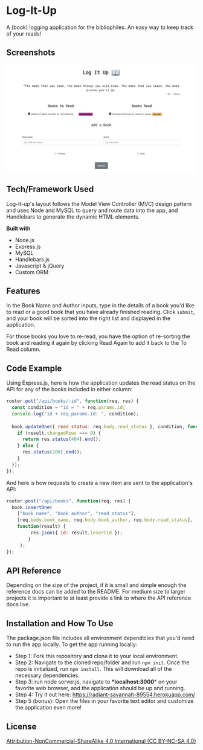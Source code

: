 # Log-It-Up

A (book) logging application for the bibliophiles. An easy way to keep track of your reads!

## Screenshots

![log-it-up-ss](public/assets/img/log-it-up-ss.png?raw=true "Log It Up UI")

## Tech/Framework Used

Log-It-up's layout follows the Model View Controller (MVC) design pattern and uses Node and MySQL to query and route data into the app, and Handlebars to generate the dynamic HTML elements.



**Built with**

- Node.js
- Express.js
- MySQL
- Handlebars.js
- Javascript & jQuery
- Custom ORM

## Features

In the Book Name and Author inputs, type in the details of a book you'd like to read or a good book that you have already finished reading. Click `submit`, and your book will be sorted into the right list and displayed in the application.

For those books you love to re-read,  you have the option of re-sorting the book and reading it again by clicking Read Again to add it back to the To Read column.

## Code Example

Using Express.js, here is how the application updates the read status on the API for any of the books included in either column:

```javascript
router.put("/api/books/:id", function(req, res) {
  const condition = "id = " + req.params.id;
  console.log("id + req.params.id: ", condition);

  book.updateOne({ read_status: req.body.read_status }, condition, function(result) {
    if (result.changedRows === 0) {
      return res.status(404).end();
    } else {
      res.status(200).end();
    }
  });
});
```


And here is how requests to create a new item are sent to the application's API:

```javascript
router.post("/api/books", function(req, res) {
  book.insertOne(
  	["book_name", "book_author", "read_status"], 
  	[req.body.book_name, req.body.book_author, req.body.read_status], 
  	function(result) {
   	 	 res.json({ id: result.insertId });
     	}
     );
});
```


## API Reference

Depending on the size of the project, if it is small and simple enough the reference docs can be added to the README. For medium size to larger projects it is important to at least provide a link to where the API reference docs live.

## Installation and How To Use

The package.json file includes all environment dependicies that you'd need to run the app locally. To get the app running locally: 

- Step 1: Fork this repository and clone it to your local environment.
- Step 2: Navigate to the cloned repo/folder and run `npm init`. Once the repo is initialized, run `npm install`. This will download all of the necessary dependencies.
- Step 3: run node server.js, navigate to **\*localhost:3000*** on your favorite web browser, and the application should be up and running.
- Step 4: Try it out here: <https://radiant-savannah-89554.herokuapp.com/>
- Step 5 (bonus): Open the files in your favorite text editor and customize the application even more!


## License

[Attribution-NonCommercial-ShareAlike 4.0 International (CC BY-NC-SA 4.0)](https://creativecommons.org/licenses/by-nc-sa/4.0/)


